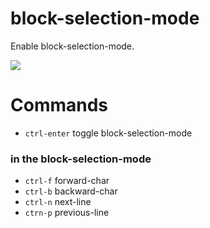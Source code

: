 # block-selection-mode

Enable block-selection-mode.

![](https://raw.github.com/k-yamada/block-selection-mode/master/screenshot.gif)

# Commands

* `ctrl-enter` toggle block-selection-mode

### in the block-selection-mode

* `ctrl-f` forward-char
* `ctrl-b` backward-char
* `ctrl-n` next-line
* `ctrn-p` previous-line
